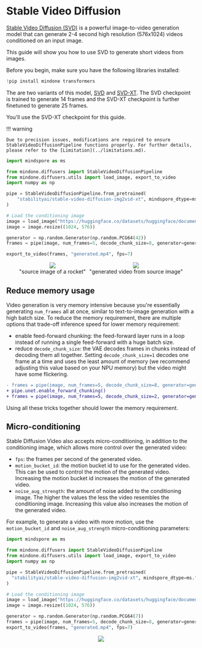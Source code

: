 <!--Copyright 2024 The HuggingFace Team. All rights reserved.

Licensed under the Apache License, Version 2.0 (the "License"); you may not use this file except in compliance with
the License. You may obtain a copy of the License at

http://www.apache.org/licenses/LICENSE-2.0

Unless required by applicable law or agreed to in writing, software distributed under the License is distributed on
an "AS IS" BASIS, WITHOUT WARRANTIES OR CONDITIONS OF ANY KIND, either express or implied. See the License for the
specific language governing permissions and limitations under the License.
-->

# Stable Video Diffusion

[Stable Video Diffusion (SVD)](https://huggingface.co/papers/2311.15127) is a powerful image-to-video generation model that can generate 2-4 second high resolution (576x1024) videos conditioned on an input image.

This guide will show you how to use SVD to generate short videos from images.

Before you begin, make sure you have the following libraries installed:

```py
!pip install mindone transformers
```

The are two variants of this model, [SVD](https://huggingface.co/stabilityai/stable-video-diffusion-img2vid) and [SVD-XT](https://huggingface.co/stabilityai/stable-video-diffusion-img2vid-xt). The SVD checkpoint is trained to generate 14 frames and the SVD-XT checkpoint is further finetuned to generate 25 frames.

You'll use the SVD-XT checkpoint for this guide.

!!! warning

    Due to precision issues, modifications are required to ensure StableVideoDiffusionPipeline functions properly. For further details, please refer to the [Limitation](../limitations.md).

```python
import mindspore as ms

from mindone.diffusers import StableVideoDiffusionPipeline
from mindone.diffusers.utils import load_image, export_to_video
import numpy as np

pipe = StableVideoDiffusionPipeline.from_pretrained(
    "stabilityai/stable-video-diffusion-img2vid-xt", mindspore_dtype=ms.float16, variant="fp16"
)

# Load the conditioning image
image = load_image("https://huggingface.co/datasets/huggingface/documentation-images/resolve/main/diffusers/svd/rocket.png")
image = image.resize((1024, 576))

generator = np.random.Generator(np.random.PCG64(42))
frames = pipe(image, num_frames=5, decode_chunk_size=8, generator=generator)[0]

export_to_video(frames, "generated.mp4", fps=7)
```

<div style="display: flex; justify-content: center; align-items: flex-start; text-align: center; max-width: 98%; margin: 0 auto; gap: 1vw;">
  <div>
    <img class="rounded-xl" src="https://huggingface.co/datasets/huggingface/documentation-images/resolve/main/diffusers/svd/rocket.png"/>
    <figcaption class="mt-2 text-center text-sm text-gray-500">"source image of a rocket"</figcaption>
  </div>
  <div>
    <img class="rounded-xl" src="https://github.com/user-attachments/assets/f15fbb8f-7b4b-4ad1-b66a-9b4cae86628a"/>
    <figcaption class="mt-2 text-center text-sm text-gray-500">"generated video from source image"</figcaption>
  </div>
</div>

## Reduce memory usage

Video generation is very memory intensive because you're essentially generating `num_frames` all at once, similar to text-to-image generation with a high batch size. To reduce the memory requirement, there are multiple options that trade-off inference speed for lower memory requirement:

- enable feed-forward chunking: the feed-forward layer runs in a loop instead of running a single feed-forward with a huge batch size.
- reduce `decode_chunk_size`: the VAE decodes frames in chunks instead of decoding them all together. Setting `decode_chunk_size=1` decodes one frame at a time and uses the least amount of memory (we recommend adjusting this value based on your NPU memory) but the video might have some flickering.

```diff
- frames = pipe(image, num_frames=5, decode_chunk_size=8, generator=generator)[0][0]
+ pipe.unet.enable_forward_chunking()
+ frames = pipe(image, num_frames=5, decode_chunk_size=2, generator=generator)[0][0]
```

Using all these tricks together should lower the memory requirement.

## Micro-conditioning

Stable Diffusion Video also accepts micro-conditioning, in addition to the conditioning image, which allows more control over the generated video:

- `fps`: the frames per second of the generated video.
- `motion_bucket_id`: the motion bucket id to use for the generated video. This can be used to control the motion of the generated video. Increasing the motion bucket id increases the motion of the generated video.
- `noise_aug_strength`: the amount of noise added to the conditioning image. The higher the values the less the video resembles the conditioning image. Increasing this value also increases the motion of the generated video.

For example, to generate a video with more motion, use the `motion_bucket_id` and `noise_aug_strength` micro-conditioning parameters:

```python
import mindspore as ms

from mindone.diffusers import StableVideoDiffusionPipeline
from mindone.diffusers.utils import load_image, export_to_video
import numpy as np

pipe = StableVideoDiffusionPipeline.from_pretrained(
  "stabilityai/stable-video-diffusion-img2vid-xt", mindspore_dtype=ms.float16, variant="fp16"
)

# Load the conditioning image
image = load_image("https://huggingface.co/datasets/huggingface/documentation-images/resolve/main/diffusers/svd/rocket.png")
image = image.resize((1024, 576))

generator = np.random.Generator(np.random.PCG64(7))
frames = pipe(image, num_frames=5, decode_chunk_size=8, generator=generator, motion_bucket_id=180, noise_aug_strength=0.1)[0]
export_to_video(frames, "generated.mp4", fps=7)
```

<div style="display: flex; justify-content: center; align-items: flex-start; text-align: center; max-width: 98%; margin: 0 auto; gap: 1vw;">
    <img class="rounded-xl" src="https://github.com/user-attachments/assets/ac776105-bbc3-40eb-9d9b-bc0e3965a721"/>
</div>
